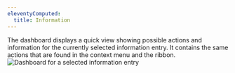 ```yaml
---
eleventyComputed:
  title: Information
---
```

The dashboard displays a quick view showing possible actions and information for the currently selected information entry. It contains the same actions that are found in the context menu and the ribbon.  
![Dashboard for a selected information entry](https://webdevolutions.azureedge.net/docs/en/rdm/mac/clip6012.png) 
